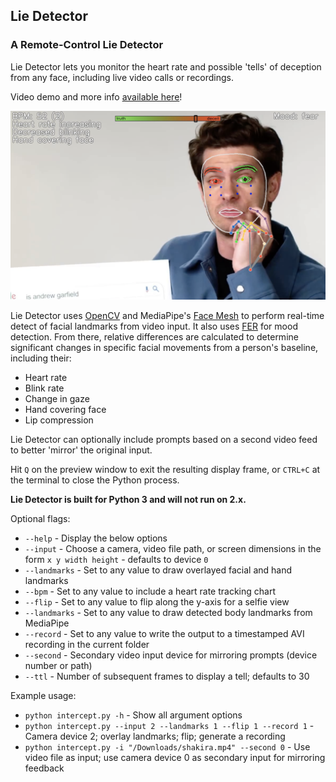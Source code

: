 ## Lie Detector
### A Remote-Control Lie Detector

Lie Detector lets you monitor the heart rate and possible 'tells' of deception from any face, including live video calls or recordings.

Video demo and more info [available 
here](https://youtu.be/5q-BQ2Q_pqI)!

![demo](demo.png)

Lie Detector uses [OpenCV](https://github.com/opencv/opencv-python) and MediaPipe's [Face Mesh](https://google.github.io/mediapipe/solutions/face_mesh.html#python-solution-api) to perform real-time detect of facial landmarks from video input. It also uses [FER](https://pypi.org/project/fer/) for mood detection. From there, relative differences are calculated to determine significant changes in specific facial movements from a person's baseline, including their:

- Heart rate
- Blink rate
- Change in gaze
- Hand covering face
- Lip compression

Lie Detector can optionally include prompts based on a second video feed to better 'mirror' the original input.

Hit `Q` on the preview window to exit the resulting display frame, or 
`CTRL+C` at the terminal to close the Python process.


**Lie Detector is built for Python 3 and will not run on 2.x.**


Optional flags:

- `--help` - Display the below options
- `--input` - Choose a camera, video file path, or screen dimensions in the form `x y width height` - defaults to device `0`
- `--landmarks` - Set to any value to draw overlayed facial and hand landmarks
- `--bpm` - Set to any value to include a heart rate tracking chart
- `--flip` - Set to any value to flip along the y-axis for a selfie view
- `--landmarks` - Set to any value to draw detected body landmarks from MediaPipe
- `--record` - Set to any value to write the output to a timestamped AVI recording in the current folder
- `--second` - Secondary video input device for mirroring prompts (device number or path)
- `--ttl` - Number of subsequent frames to display a tell; defaults to 30

Example usage:

- `python intercept.py -h` - Show all argument options
- `python intercept.py --input 2 --landmarks 1 --flip 1 --record 1` - Camera device 2; overlay landmarks; flip; generate a recording
- `python intercept.py -i "/Downloads/shakira.mp4" --second 0` - Use video file as input; use camera device 0 as secondary input for mirroring feedback
